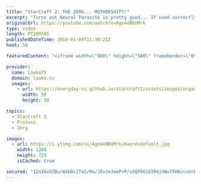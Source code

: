 ```yaml
---
title: "StarCraft 2: THE ZERG... MOTHERSHIP?!"
excerpt: "Turns out Neural Parasite is pretty good... If used correctly. Subscribe for more videos: http://lowko.tv/youtube Epic Zerg vs Protoss: https://goo.gl/qeUdf6  A very fun match of Gold League Zerg versus Protoss. In this game the Zerg player decides to go for a strategy that is a little uncommon. Eventually,"
originalUrl: https://youtube.com/watch?v=Age4eNRUMrk
type: video
length: PT28M30S
publishedDateTime: 2018-01-04T11:39:21Z
heat: 58

featuredContent: "<iframe width=\"800\" height=\"500\" frameborder=\"0\" src=\"https://www.youtube.com/embed/Age4eNRUMrk\" allow=\"accelerometer; autoplay; encrypted-media; gyroscope; picture-in-picture\" allowfullscreen></iframe>"

provider:
  name: LowkoTV
  domain: lowko.tv
  images:
    - url: https://everyday-cc.github.io/starcraft2/assets/images/organizations/lowko.tv-50x50.jpg
      width: 50
      height: 50

topics:
  - StarCraft 2
  - Protoss
  - Zerg

images:
  - url: https://i.ytimg.com/vi/Age4eNRUMrk/maxresdefault.jpg
    width: 1280
    height: 720
    isCached: true

secured: "1ZnIKvOZBu/W4bBcITm2/Ro/JExtmJmeP+P/zOQP0G1O3R4jVWoTFHAJcuVrECr0rmeYXxy8FhNePtwBgafJbDA7AluOQy9v1xNEgsPkrFO2qdyCkJBWa3BwQeQPuDs+9Rg3eOoif98TtrZDju8S2Qav2gE6duw2rjjKWY6xDZTZMVOl4HlBkkARefcUMkpxhug4dCvih3C407pvmVcgaOfg6LAKrn/cgLgdYxecUs5Gj59aBGTfme886djUvfsl0yB24p1TcCfHBtOOpiMbRG0u15pZ4+VwjcKTnHN2Uwj1G5sHGr3Bn84kG1IEJajEvbiaDLbnYYclyqiSnyGGcY9knzFtJlIeJu3pXy6uZ7Zd4yokZB/DrUVMpfbRXAT1oPtkC4FJro777xugEiWJqMnEpAJPX0Kb+yS3TMDCq0aERuhIwaWMNs2hooPk2lzY;bs5/2uukQKEeSwgZ9AU7JQ=="
---
```


